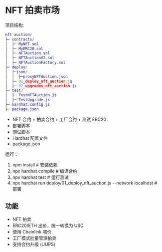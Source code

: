 


# NFT 拍卖市场
项目结构:

```lua
nft-auction/
├─ contracts/
│  ├─ MyNFT.sol
│  ├─ MyERC20.sol
│  ├─ NFTAuction.sol
│  ├─ NFTAuctionV2.sol
│  ├─ NFTAuctionFactory.sol
├─ deploy/
│  ├─json/
│  │  ├─proxyNFTAuction.json
│  ├─ 01_deploy_nft_auction.js
│  ├─ 02_upgrades_nft_auction.js
├─ test/
│  ├─ TestNFTAuction.js
│  ├─ TestUpgrade.js
├─ hardhat.config.js
├─ package.json
```
* NFT 合约 + 拍卖合约 + 工厂合约 + 测试 ERC20
* 部署脚本
* 测试脚本
* Hardhat 配置文件
* package.json


运行：
1. npm install  # 安装依赖
2. npx hardhat compile  # 编译合约
3. npx hardhat test  # 运行测试
4. npx hardhat run deploy/01_deploy_nft_auction.js --network localhost  # 部署

## 功能
- NFT 拍卖
- ERC20/ETH 出价，统一转换为 USD
- 使用 Chainlink 喂价
- 工厂模式批量管理拍卖
- 支持合约升级 (UUPS)


